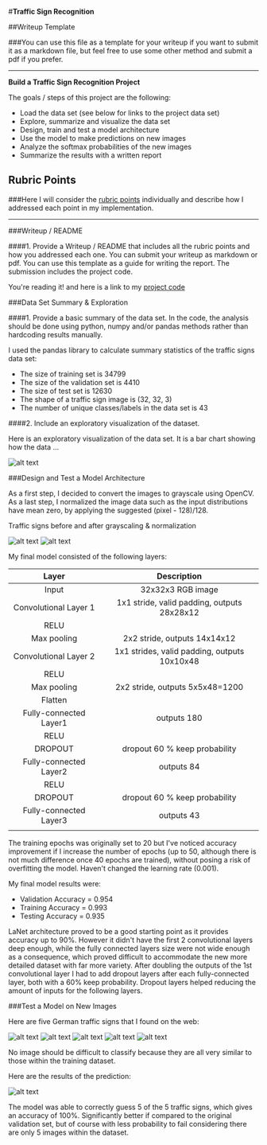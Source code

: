 #**Traffic Sign Recognition** 

##Writeup Template

###You can use this file as a template for your writeup if you want to submit it as a markdown file, but feel free to use some other method and submit a pdf if you prefer.

---

[//]: # (Image References)

[image0]: ./BarChart.png "Bar Chart"
[image1]: ./Original.png "Original Set"
[image2]: ./PreProcess.png "Grayscale & Normalization"
[image3]: ./WebSigns/1.jpg "Speed limit (30km/h)"
[image4]: ./WebSigns/11.jpg "Right-of-way at the next intersection"
[image5]: ./WebSigns/12.jpg "Priority road"
[image6]: ./WebSigns/17.jpg "No entry"
[image7]: ./WebSigns/35.jpg "Ahead only"
[image8]: ./Probabilities.png "Softmax Probabilities"

**Build a Traffic Sign Recognition Project**

The goals / steps of this project are the following:
* Load the data set (see below for links to the project data set)
* Explore, summarize and visualize the data set
* Design, train and test a model architecture
* Use the model to make predictions on new images
* Analyze the softmax probabilities of the new images
* Summarize the results with a written report


## Rubric Points
###Here I will consider the [rubric points](https://review.udacity.com/#!/rubrics/481/view) individually and describe how I addressed each point in my implementation.  

---
###Writeup / README

####1. Provide a Writeup / README that includes all the rubric points and how you addressed each one. You can submit your writeup as markdown or pdf. You can use this template as a guide for writing the report. The submission includes the project code.

You're reading it! and here is a link to my [project code](https://github.com/paulbarna/CarND-Traffic-Sign-Classifier-Project/blob/master/Traffic_Sign_Classifier.ipynb)

###Data Set Summary & Exploration

####1. Provide a basic summary of the data set. In the code, the analysis should be done using python, numpy and/or pandas methods rather than hardcoding results manually.

I used the pandas library to calculate summary statistics of the traffic
signs data set:

* The size of training set is 34799
* The size of the validation set is 4410
* The size of test set is 12630
* The shape of a traffic sign image is (32, 32, 3)
* The number of unique classes/labels in the data set is 43

####2. Include an exploratory visualization of the dataset.

Here is an exploratory visualization of the data set. It is a bar chart showing how the data ...

![alt text][image0]

###Design and Test a Model Architecture

As a first step, I decided to convert the images to grayscale using OpenCV.
As a last step, I normalized the image data such as the input distributions have mean zero, by applying the suggested (pixel - 128)/128. 

Traffic signs  before and after grayscaling & normalization

![alt text][image1]
![alt text][image2]

My final model consisted of the following layers:

| Layer         		|     Description	        					| 
|:---------------------:|:---------------------------------------------:| 
| Input         		| 32x32x3 RGB image   							| 
| Convolutional Layer 1 | 1x1 stride, valid padding, outputs 28x28x12 	|
| RELU					|												|
| Max pooling	      	| 2x2 stride,  outputs 14x14x12				    |
| Convolutional Layer 2	| 1x1 strides, valid padding, outputs 10x10x48  |
| RELU					|												|
| Max pooling	      	| 2x2 stride,  outputs 5x5x48=1200				    |
| Flatten		        |        									    |
| Fully-connected Layer1| outputs 180        							|
| RELU					|												|
| DROPOUT				| dropout 60 %	keep probability				|
| Fully-connected Layer2| outputs 84        							|
| RELU					|												|
| DROPOUT				| dropout 60 %	keep probability				|
| Fully-connected Layer3| outputs 43        							|
|						|												|



The training epochs was originally set to 20 but I've noticed accuracy improvement if I increase the number of epochs (up to 50, although there is not much difference once 40 epochs are trained), without posing a risk of overfitting the model.
Haven't changed the learning rate (0.001). 

My final model results were:
* Validation Accuracy = 0.954
* Training Accuracy = 0.993
* Testing Accuracy = 0.935

LaNet architecture proved to be a good starting point as it provides accuracy up to 90%. However it didn't have the first 2 convolutional layers deep enough, 
while the fully connected layers size were not wide enough as a consequence, which proved difficult to accommodate the new more detailed dataset with far more variety. 
After doubling the outputs of the 1st convolutional layer I had to add dropout layers after each fully-connected layer, both with a 60% keep probability. 
Dropout layers helped reducing the amount of inputs for the following layers. 


###Test a Model on New Images

Here are five German traffic signs that I found on the web:

![alt text][image3]
![alt text][image4]
![alt text][image5]
![alt text][image6]
![alt text][image7]

No image should be difficult to classify because they are all very similar to those within the training dataset.  

Here are the results of the prediction:

![alt text][image8]

The model was able to correctly guess 5 of the 5 traffic signs, which gives an accuracy of 100%. Significantly better if compared to the original validation set, 
but of course with less probability to fail considering there are only 5 images within the dataset.





